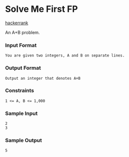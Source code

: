 # Solve Me First FP

[hackerrank](https://www.hackerrank.com/challenges/fp-solve-me-first)

An A+B problem.

### Input Format

`You are given two integers, A and B on separate lines.`

### Output Format

`Output an integer that denotes A+B`

### Constraints

`1 <= A, B <= 1,000`

### Sample Input

```
2
3
```

### Sample Output

```
5
```

